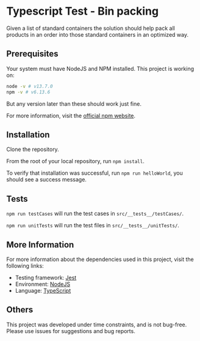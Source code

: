 # Typescript Test - Bin packing 

Given a list of standard containers the solution
should help pack all products in an order into those standard containers in an optimized way.
 
## Prerequisites

Your system must have NodeJS and NPM installed. This project is working on:

```bash
node -v # v13.7.0
npm -v # v6.13.6
```

But any version later than these should work just fine.

For more information, visit the [official npm website](https://www.npmjs.com/get-npm).

## Installation

Clone the repository.

From the root of your local repository, run `npm install`.

To verify that installation was successful, run `npm run helloWorld`, you should see a success message.

## Tests

`npm run testCases` will run the test cases in `src/__tests__/testCases/`.

`npm run unitTests` will run the test files in `src/__tests__/unitTests/`.

## More Information

For more information about the dependencies used in this project, visit the following links:

- Testing framework: [Jest](https://jestjs.io/)
- Environment: [NodeJS](https://nodejs.org/en/)
- Language: [TypeScript](https://www.typescriptlang.org/)

## Others

This project was developed under time constraints, and is not bug-free.
 Please use issues for suggestions and bug reports.